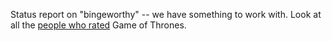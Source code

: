Status report on "bingeworthy" -- we have something to work with. Look at all the <a href="http://scripting.com/images/2020/09/03/gameOfThronesRaters.png">people who rated</a> Game of Thrones.
